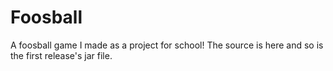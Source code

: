 # Foosball
A foosball game I made as a project for school! The source is here and so is the first release's jar file.
